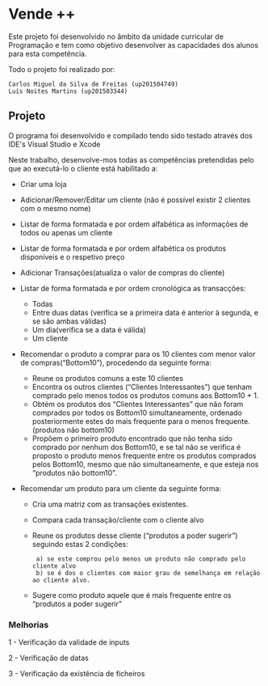 <h1>Vende ++</h1>

Este projeto foi desenvolvido no âmbito da unidade curricular de Programação e tem como objetivo desenvolver as capacidades dos alunos para esta competência.

Todo o projeto foi realizado por:

	Carlos Miguel da Silva de Freitas (up201504749)
	Luís Noites Martins (up201503344)

<h2>Projeto</h2>

O programa foi desenvolvido e compilado tendo sido testado através dos IDE's Visual Studio e Xcode

Neste trabalho, desenvolve-mos todas as competências pretendidas pelo que ao executá-lo o cliente está habilitado a:

- Criar uma loja

- Adicionar/Remover/Editar um cliente (não é possível existir 2 clientes com o mesmo nome)

- Listar de forma formatada e por ordem alfabética as informações de todos ou apenas um cliente

- Listar de forma formatada e por ordem alfabética os produtos disponíveis e o respetivo preço

- Adicionar Transações(atualiza o valor de compras do cliente)

- Listar de forma formatada e por ordem cronológica as transacções:
	- Todas
	- Entre duas datas (verifica se a primeira data é anterior à segunda, e se são ambas válidas)
	- Um dia(verifica se a data é válida)
	- Um cliente

- Recomendar o produto a comprar para os 10 clientes com menor valor de compras(“Bottom10”), procedendo da seguinte forma:
	
	 - Reune os produtos comuns a este 10 clientes
	 - Encontra os outros clientes (“Clientes Interessantes”) que tenham comprado pelo menos todos os produtos comuns aos Bottom10 + 1.
	 - Obtém os produtos dos “Clientes Interessantes” que não foram comprados por todos os Bottom10 simultaneamente, ordenado posteriormente estes do mais frequente para o menos frequente.(produtos não bottom10)
	 - Propõem o primeiro produto encontrado que não tenha sido comprado por nenhum dos Bottom10, e se tal não se verifica é proposto o produto menos frequente entre os produtos comprados pelos Bottom10, mesmo que não simultaneamente, e que esteja nos “produtos não bottom10”.

- Recomendar um produto para um cliente da seguinte forma:

	 - Cria uma matriz com as transações existentes.
	 - Compara cada transação/cliente com o cliente alvo
	 - Reune os produtos desse cliente (“produtos a poder sugerir”) seguindo estas 2 condições: 

			a) se este comprou pelo menos um produto não comprado pelo cliente alvo
			b) se é dos o clientes com maior grau de semelhança em relação ao cliente alvo.

	 - Sugere como produto aquele que é mais frequente entre os “produtos a poder sugerir”


<h3>Melhorias</h3>


1 - Verificação da validade de inputs

2 - Verificação de datas

3 - Verificação da existência de ficheiros

